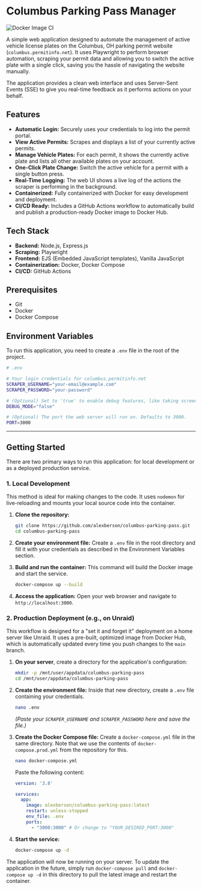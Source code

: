 # Columbus Parking Pass Manager

![Docker Image CI](https://github.com/alexberson/columbus-parking-pass/actions/workflows/docker-publish.yml/badge.svg)

A simple web application designed to automate the management of active vehicle license plates on the Columbus, OH parking permit website (`columbus.permitinfo.net`). It uses Playwright to perform browser automation, scraping your permit data and allowing you to switch the active plate with a single click, saving you the hassle of navigating the website manually.

The application provides a clean web interface and uses Server-Sent Events (SSE) to give you real-time feedback as it performs actions on your behalf.

## Features

*   **Automatic Login:** Securely uses your credentials to log into the permit portal.
*   **View Active Permits:** Scrapes and displays a list of your currently active permits.
*   **Manage Vehicle Plates:** For each permit, it shows the currently active plate and lists all other available plates on your account.
*   **One-Click Plate Change:** Switch the active vehicle for a permit with a single button press.
*   **Real-Time Logging:** The web UI shows a live log of the actions the scraper is performing in the background.
*   **Containerized:** Fully containerized with Docker for easy development and deployment.
*   **CI/CD Ready:** Includes a GitHub Actions workflow to automatically build and publish a production-ready Docker image to Docker Hub.

## Tech Stack

*   **Backend:** Node.js, Express.js
*   **Scraping:** Playwright
*   **Frontend:** EJS (Embedded JavaScript templates), Vanilla JavaScript
*   **Containerization:** Docker, Docker Compose
*   **CI/CD:** GitHub Actions

## Prerequisites

*   Git
*   Docker
*   Docker Compose

## Environment Variables

To run this application, you need to create a `.env` file in the root of the project.

```bash
# .env

# Your login credentials for columbus.permitinfo.net
SCRAPER_USERNAME="your-email@example.com"
SCRAPER_PASSWORD="your-password"

# (Optional) Set to 'true' to enable debug features, like taking screenshots during scraping.
DEBUG_MODE="false"

# (Optional) The port the web server will run on. Defaults to 3000.
PORT=3000
```

---

## Getting Started

There are two primary ways to run this application: for local development or as a deployed production service.

### 1. Local Development

This method is ideal for making changes to the code. It uses `nodemon` for live-reloading and mounts your local source code into the container.

1.  **Clone the repository:**
    ```sh
    git clone https://github.com/alexberson/columbus-parking-pass.git
    cd columbus-parking-pass
    ```

2.  **Create your environment file:**
    Create a `.env` file in the root directory and fill it with your credentials as described in the Environment Variables section.

3.  **Build and run the container:**
    This command will build the Docker image and start the service.
    ```sh
    docker-compose up --build
    ```

4.  **Access the application:**
    Open your web browser and navigate to `http://localhost:3000`.

### 2. Production Deployment (e.g., on Unraid)

This workflow is designed for a "set it and forget it" deployment on a home server like Unraid. It uses a pre-built, optimized image from Docker Hub, which is automatically updated every time you push changes to the `main` branch.

1.  **On your server**, create a directory for the application's configuration:
    ```sh
    mkdir -p /mnt/user/appdata/columbus-parking-pass
    cd /mnt/user/appdata/columbus-parking-pass
    ```

2.  **Create the environment file:**
    Inside that new directory, create a `.env` file containing your credentials.
    ```sh
    nano .env
    ```
    *(Paste your `SCRAPER_USERNAME` and `SCRAPER_PASSWORD` here and save the file.)*

3.  **Create the Docker Compose file:**
    Create a `docker-compose.yml` file in the same directory. Note that we use the contents of `docker-compose.prod.yml` from the repository for this.
    ```sh
    nano docker-compose.yml
    ```
    Paste the following content:
    ```yaml
    version: '3.8'

    services:
      app:
        image: alexberson/columbus-parking-pass:latest
        restart: unless-stopped
        env_file: .env
        ports:
          - "3000:3000" # Or change to "YOUR_DESIRED_PORT:3000"
    ```

4.  **Start the service:**
    ```sh
    docker-compose up -d
    ```

The application will now be running on your server. To update the application in the future, simply run `docker-compose pull` and `docker-compose up -d` in this directory to pull the latest image and restart the container.